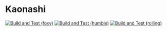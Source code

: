 # Kaonashi

[![Build and Test (foxy)](../../actions/workflows/build_and_test_foxy.yaml/badge.svg?branch=rolling)](../../actions/workflows/build_and_test_foxy.yaml?query=branch:rolling)
[![Build and Test (humble)](../../actions/workflows/build_and_test_humble.yaml/badge.svg?branch=rolling)](../../actions/workflows/build_and_test_humble.yaml?query=branch:rolling)
[![Build and Test (rolling)](../../actions/workflows/build_and_test_rolling.yaml/badge.svg?branch=rolling)](../../actions/workflows/build_and_test_rolling.yaml?query=branch:rolling)

